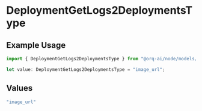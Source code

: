 # DeploymentGetLogs2DeploymentsType

## Example Usage

```typescript
import { DeploymentGetLogs2DeploymentsType } from "@orq-ai/node/models/operations";

let value: DeploymentGetLogs2DeploymentsType = "image_url";
```

## Values

```typescript
"image_url"
```